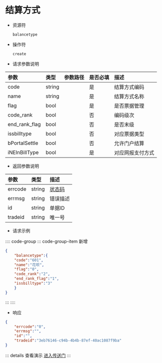 # 结算方式

- 资源符

  `balancetype`

- 操作符

  `create`

- 请求参数说明

|参数|类型|参数路径|是否必填|描述|
|:-|:-|:-|:-|:-|
|code|string||是|结算方式编码|
|name|string||是|结算方式名称|
|flag|bool||是|是否票据管理|
|code_rank|bool||否|编码级次|
|end_rank_flag|bool||否|是否末级|
|issbilltype|bool||否|对应票据类型|
|bPortalSettle|bool||否|允许门户结算|
|iNEInBillType|bool||是|对应网报支付方式|

- 返回参数说明

|参数|类型|描述|
|:-|:-|:-|
|errcode|string|[状态码](./../error.md)|
|errmsg|string|错误描述|
|id|string|单据ID|
|tradeid|string|唯一号|

- 请求示例

:::: code-group
::: code-group-item 新增

```json
{
    "balancetype":{
    "code":"601",
    "name":"花呗",
    "flag":"0",
    "code_rank":"2",
    "end_rank_flag":"1",
    "issbilltype":"3"
    }
}
```

:::
::::

- 响应

```json
{
    "errcode":"0",
    "errmsg":"",
    "id":"",
    "tradeid":"3eb76146-c94b-4b4b-87ef-40ac1087f9ba"
}
```

::: details 查看演示
[进入传送门](/images/yonyou/gif/balancetype.gif)
:::
